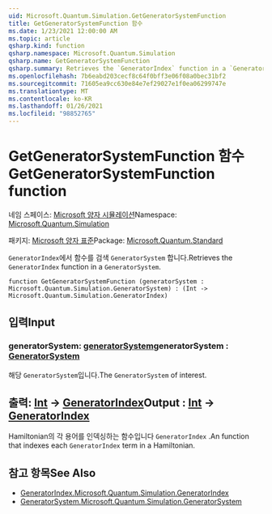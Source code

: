 ```yaml
---
uid: Microsoft.Quantum.Simulation.GetGeneratorSystemFunction
title: GetGeneratorSystemFunction 함수
ms.date: 1/23/2021 12:00:00 AM
ms.topic: article
qsharp.kind: function
qsharp.namespace: Microsoft.Quantum.Simulation
qsharp.name: GetGeneratorSystemFunction
qsharp.summary: Retrieves the `GeneratorIndex` function in a `GeneratorSystem`.
ms.openlocfilehash: 7b6eabd203cecf8c64f0bff3e06f08a0bec31bf2
ms.sourcegitcommit: 71605ea9cc630e84e7ef29027e1f0ea06299747e
ms.translationtype: MT
ms.contentlocale: ko-KR
ms.lasthandoff: 01/26/2021
ms.locfileid: "98852765"
---
```

# <a name="getgeneratorsystemfunction-function"></a><span data-ttu-id="84c26-102">GetGeneratorSystemFunction 함수</span><span class="sxs-lookup"><span data-stu-id="84c26-102">GetGeneratorSystemFunction function</span></span>

<span data-ttu-id="84c26-103">네임 스페이스: [Microsoft 양자 시뮬레이션](xref:Microsoft.Quantum.Simulation)</span><span class="sxs-lookup"><span data-stu-id="84c26-103">Namespace: [Microsoft.Quantum.Simulation](xref:Microsoft.Quantum.Simulation)</span></span>

<span data-ttu-id="84c26-104">패키지: [Microsoft 양자 표준](https://nuget.org/packages/Microsoft.Quantum.Standard)</span><span class="sxs-lookup"><span data-stu-id="84c26-104">Package: [Microsoft.Quantum.Standard](https://nuget.org/packages/Microsoft.Quantum.Standard)</span></span>


<span data-ttu-id="84c26-105">`GeneratorIndex`에서 함수를 검색 `GeneratorSystem` 합니다.</span><span class="sxs-lookup"><span data-stu-id="84c26-105">Retrieves the `GeneratorIndex` function in a `GeneratorSystem`.</span></span>

```qsharp
function GetGeneratorSystemFunction (generatorSystem : Microsoft.Quantum.Simulation.GeneratorSystem) : (Int -> Microsoft.Quantum.Simulation.GeneratorIndex)
```


## <a name="input"></a><span data-ttu-id="84c26-106">입력</span><span class="sxs-lookup"><span data-stu-id="84c26-106">Input</span></span>

### <a name="generatorsystem--generatorsystem"></a><span data-ttu-id="84c26-107">generatorSystem: [generatorSystem](xref:Microsoft.Quantum.Simulation.GeneratorSystem)</span><span class="sxs-lookup"><span data-stu-id="84c26-107">generatorSystem : [GeneratorSystem](xref:Microsoft.Quantum.Simulation.GeneratorSystem)</span></span>

<span data-ttu-id="84c26-108">해당 `GeneratorSystem`입니다.</span><span class="sxs-lookup"><span data-stu-id="84c26-108">The `GeneratorSystem` of interest.</span></span>



## <a name="output--int---generatorindex"></a><span data-ttu-id="84c26-109">출력: [Int](xref:microsoft.quantum.lang-ref.int) -> [GeneratorIndex](xref:Microsoft.Quantum.Simulation.GeneratorIndex)</span><span class="sxs-lookup"><span data-stu-id="84c26-109">Output : [Int](xref:microsoft.quantum.lang-ref.int) -> [GeneratorIndex](xref:Microsoft.Quantum.Simulation.GeneratorIndex)</span></span>

<span data-ttu-id="84c26-110">Hamiltonian의 각 용어를 인덱싱하는 함수입니다 `GeneratorIndex` .</span><span class="sxs-lookup"><span data-stu-id="84c26-110">An function that indexes each `GeneratorIndex` term in a Hamiltonian.</span></span>

## <a name="see-also"></a><span data-ttu-id="84c26-111">참고 항목</span><span class="sxs-lookup"><span data-stu-id="84c26-111">See Also</span></span>

- [<span data-ttu-id="84c26-112">GeneratorIndex.</span><span class="sxs-lookup"><span data-stu-id="84c26-112">Microsoft.Quantum.Simulation.GeneratorIndex</span></span>](xref:Microsoft.Quantum.Simulation.GeneratorIndex)
- [<span data-ttu-id="84c26-113">GeneratorSystem.</span><span class="sxs-lookup"><span data-stu-id="84c26-113">Microsoft.Quantum.Simulation.GeneratorSystem</span></span>](xref:Microsoft.Quantum.Simulation.GeneratorSystem)